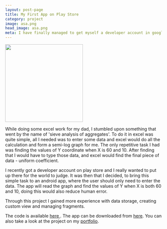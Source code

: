 ```yaml
---
layout: post-page
title: My First App on Play Store
category: project
image: asa.png
head_image: asa.png
meta: I have finally managed to get myself a developer account in google play store, and have launched an app.
---
```


<img src="{{site.baseurl}}/img/{{page.head_image}}" width="250px" height="250px"/>

While doing some excel work for my dad, I stumbled upon something that went by the name of 'sieve analysis of aggregates'. To do it in excel was quite simple, all I needed was to enter some data
and excel would do all the calculation and form a semi-log graph for me. The only repetitive task I had was finding the values of Y coordinate when X is 60 and 10.
After finding that I would have to type those data, and excel would find the final piece of data - uniform
coefficient.

I recently got a developer account on play store and I really wanted to put up there for the world to judge.
It was then that I decided, to bring this simple task to an android app, where the user should only need to
enter the data. The app will read the graph and find the values of Y when X is both 60 and 10, doing this would also reduce human error.  

Through this project I gained more experience with data storage, creating custom view and  managing fragments.

The code is available <a href="http://github.com/rhemon/aggregatesieveanalysis"> here </a>. The app can
be downloaded from <a href="https://play.google.com/store/apps/details?id=io.github.rhemon.aggregatesieveanalysis"> here</a>. You can also take a look at the project on my <a href="http://rhemon.github.io/portfolio/">portfolio</a>.

